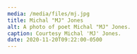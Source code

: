 ```yaml
---
media: /media/files/mj.jpg
title: Michal "MJ" Jones
alt: A photo of poet Michal "MJ" Jones.
caption: Courtesy Michal 'MJ' Jones.
date: 2020-11-20T09:22:00-0500
---
```

